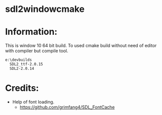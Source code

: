 # sdl2windowcmake

# Information:
  This is window 10 64 bit build. To used cmake build without need of editor with compiler but compile tool.


```
e:\devbuilds
  SDL2_ttf-2.0.15
  SDL2-2.0.14
```


# Credits:
  * Help of font loading.
    * https://github.com/grimfang4/SDL_FontCache













